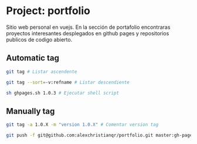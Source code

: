 # Project: portfolio

Sitio web personal en vuejs. En la sección de portafolio encontraras proyectos interesantes desplegados en github pages y repositorios publicos de codigo abierto.

## Automatic tag

```bash
git tag # Listar ascendente
```

```bash
git tag --sort=-v:refname # Listar descendiente
```

```bash
sh ghpages.sh 1.0.3 # Ejecutar shell script
```

## Manually tag

```bash
git tag -a 1.0.X -m "version 1.0.X" # Comentar version tag
```

```bash
git push -f git@github.com:alexchristianqr/portfolio.git master:gh-pages # Link repositorio github
```
